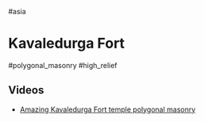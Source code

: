 #asia

# Kavaledurga Fort
#polygonal_masonry #high_relief

## Videos
* [Amazing Kavaledurga Fort temple polygonal masonry](https://youtu.be/EFw1Mi_I23g)